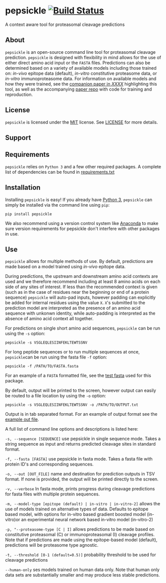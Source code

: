 # pepsickle [![Build Status](https://travis-ci.com/pdxgx/pepsickle.svg?token=MwZdsoYXNWVDeSqTyWLs&branch=master)](https://travis-ci.com/github/pdxgx/pepsickle)
A context aware tool for proteasomal cleavage predictions


## About
`pepsickle` is an open-source command line tool for  proteasomal cleavage prediction. `pepsickle` is designed with flexibility in mind allows for the use of either direct amino acid input or the `FASTA` files. Predictions can also be determined based on a variety of available models including those trained on: *in-vivo* epitope data (default), *in-vitro* constitutive proteasome data, or *in-vitro* immunoproteasome data. For information on available models and how they were trained, see the [companion paper in *XXXX*]() highlighting this tool, as well as the accompanying [paper repo](https://github.com/pdxgx/pepsickle-paper) with code for training and reproduction.

## License 
`pepsickle` is licensed under the [MIT](https://choosealicense.com/licenses/mit/) license. See [LICENSE](https://github.com/pdxgx/pepsickle/blob/master/LICENSE) for more details.

## Support


## Requirements
`pepsickle` relies on `Python 3` and a few other required packages. A complete list of dependencies can be found in [requirements.txt](https://github.com/pdxgx/pepsickle/blob/master/requirements.txt)

## Installation
Installing `pepsickle` is easy! If you already have [Python 3](https://www.python.org/downloads/), `pepsickle` can simply be installed via the command line using `pip`: 

`pip install pepsickle`

We also recommend using a version control system like [Anaconda](https://docs.anaconda.com/anaconda/install/) to make sure version requirements for pepsickle don't interfere with other packages in use.

## Use
`pepsickle` allows for multiple methods of use. By default, predictions are made based on a model trained using *in-vivo* epitope data. 

During predictions, the upstream and downstream amino acid contexts are used and we therefore recommend including at least 8 amino acids on each side of any sites of interest. If less than the recommended context is given (such as in the case of residues near the beginning or end of a protein sequence) `pepsickle` will auto-pad inputs, however padding can explicitly be added for internal residues using the value `X`. `X`'s submitted to the prediction model are interpreted as the presence of an amino acid sequence with unkonwn identity, while auto-padding is interpreted as the absence of amino acid context all together. 

For predictions on single short amino acid sequences, `pepsickle` can be run
using the `-s` option:

`pepsickle -s VSGLEQLESIINFEKLTEWTSSNV`

For long peptide sequences or to run multiple sequences at once, `pepsickle`can be run using the fasta file `-f` option:

`pepsickle -f /PATH/TO/FASTA.fasta`

For an example of a `FASTA` formatted file, see the [test fasta](https://github.com/pdxgx/pepsickle/blob/master/tests/P43357.fasta) used for this package.

By default, output will be printed to the screen, however output can easily be routed to a file location by using the `-o` option:

`pepsickle -s VSGLEQLESIINFEKLTEWTSSNV -o /PATH/TO/OUTPUT.txt`

Output is in tab separated format. For an example of output format see the [example out file]().

A full list of command line options and descriptions is listed here:

`-s, --sequence [SEQUENCE]` use pepsickle in single sequence mode. Takes a string sequence as input and returns predicted cleavage sites in standard format.

`-f, --fasta [FASTA]` use pepsickle in fasta mode. Takes a fasta file with protein ID's and corresponding sequences.

`-o, --out [OUT_FILE]` name and destination for prediction outputs in TSV format. If none is provided, the output will be printed directly to the screen.

`-v, --verbose` In fasta mode, prints progress during cleavage predictions for fasta files with multiple protein sequences.

`-m, --model-type [epitope (default) | in-vitro | in-vitro-2]` allows the use of models trained on alternative types of data. Defaults to epitope based model, with options for in-vitro based gradient boosted model (in-vitro)or an experimental neural network based in-vitro model (in-vitro-2)

`-p, "--proteasome-type [C | I]` allows predictions to be made based on constitutive proteasomal (C) or immunoproteasomal (I) cleavage profiles. Note that if predictions are made using the epitope-based model (default), predictions will be proteasome type agnostic.

`-t, --threshold [0-1 (default=0.5)]` probability threshold to be used for cleavage predictions

`--human-only` ses models trained on human data only. Note that human only data sets are substantially smaller and may produce less stable predictions.
